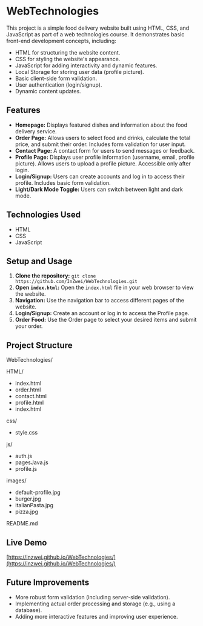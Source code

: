 # WebTechnologies

This project is a simple food delivery website built using HTML, CSS, and JavaScript as part of a web technologies course.  It demonstrates basic front-end development concepts, including:

* HTML for structuring the website content.
* CSS for styling the website's appearance.
* JavaScript for adding interactivity and dynamic features.
* Local Storage for storing user data (profile picture).
* Basic client-side form validation.
* User authentication (login/signup).
* Dynamic content updates.

## Features

* **Homepage:** Displays featured dishes and information about the food delivery service.
* **Order Page:** Allows users to select food and drinks, calculate the total price, and submit their order.  Includes form validation for user input.
* **Contact Page:** A contact form for users to send messages or feedback.
* **Profile Page:** Displays user profile information (username, email, profile picture).  Allows users to upload a profile picture.  Accessible only after login.
* **Login/Signup:**  Users can create accounts and log in to access their profile.  Includes basic form validation.
* **Light/Dark Mode Toggle:** Users can switch between light and dark mode.

## Technologies Used

* HTML
* CSS
* JavaScript

## Setup and Usage

1. **Clone the repository:** `git clone https://github.com/InZwei/WebTechnologies.git`
2. **Open `index.html`:**  Open the `index.html` file in your web browser to view the website.
3. **Navigation:** Use the navigation bar to access different pages of the website.
4. **Login/Signup:** Create an account or log in to access the Profile page.
5. **Order Food:** Use the Order page to select your desired items and submit your order.


## Project Structure

WebTechnologies/ 

 HTML/
 - index.html
 - order.html
 - contact.html
 - profile.html 
 - index.html

css/ 
 - style.css

js/
 - auth.js
 - pagesJava.js
 - profile.js

images/ 
 - default-profile.jpg
 - burger.jpg
 - italianPasta.jpg
 - pizza.jpg

 README.md 



## Live Demo

[https://inzwei.github.io/WebTechnologies/](https://inzwei.github.io/WebTechnologies/)



## Future Improvements

* More robust form validation (including server-side validation).
* Implementing actual order processing and storage (e.g., using a database).
* Adding more interactive features and improving user experience.
  
